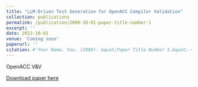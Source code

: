 ```yaml
---
title: "LLM-Driven Test Generation for OpenACC Compiler Validation"
collection: publications
permalink: /publication/2009-10-01-paper-title-number-1
excerpt: ''
date: 2022-10-01
venue: 'Coming soon'
paperurl: ''
citation: #'Your Name, You. (2009). &quot;Paper Title Number 1.&quot; <i>Journal 1</i>. 1(1).'
---
```

OpenACC V&V

[Download paper here](http://academicpages.github.io/files/paper1.pdf)

